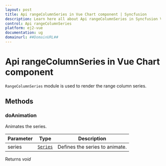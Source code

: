 ```yaml
---
layout: post
title: Api rangeColumnSeries in Vue Chart component | Syncfusion
description: Learn here all about Api rangeColumnSeries in Syncfusion Vue Chart component of Syncfusion Essential JS 2 and more.
control: Api rangeColumnSeries 
platform: ej2-vue
documentation: ug
domainurl: ##DomainURL##
---
```


# Api rangeColumnSeries in Vue Chart component

`RangeColumnSeries` module is used to render the range column series.

## Methods

### doAnimation

Animates the series.

| Parameter | Type | Description |
|------|------|-------------|
| series |  [`Series`](https://ej2.syncfusion.com/vue/documentation/api-series.html) | Defines the series to animate. |

Returns *void*
